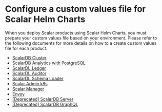 # Configure a custom values file for Scalar Helm Charts

When you deploy Scalar products using Scalar Helm Charts, you must prepare your custom values file based on your environment. Please refer to the following documents for more details on how to a create custom values file for each product.

* [ScalarDB Cluster](./configure-custom-values-scalardb-cluster.md)
* [ScalarDB Analytics with PostgreSQL](./configure-custom-values-scalardb-analytics-postgresql.md)
* [ScalarDL Ledger](./configure-custom-values-scalardl-ledger.md)
* [ScalarDL Auditor](./configure-custom-values-scalardl-auditor.md)
* [ScalarDL Schema Loader](./configure-custom-values-scalardl-schema-loader.md)
* [Scalar Admin k8s](./configure-custom-values-scalar-admin-k8s.md)
* [Scalar Manager](./configure-custom-values-scalar-manager.md)
* [Envoy](./configure-custom-values-envoy.md)
* [[Deprecated] ScalarDB Server](./configure-custom-values-scalardb.md)
* [[Deprecated] ScalarDB GraphQL](./configure-custom-values-scalardb-graphql.md)
